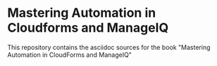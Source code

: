 # Mastering Automation in Cloudforms and ManageIQ

This repository contains the asciidoc sources for the book "Mastering Automation in CloudForms and ManageIQ"

